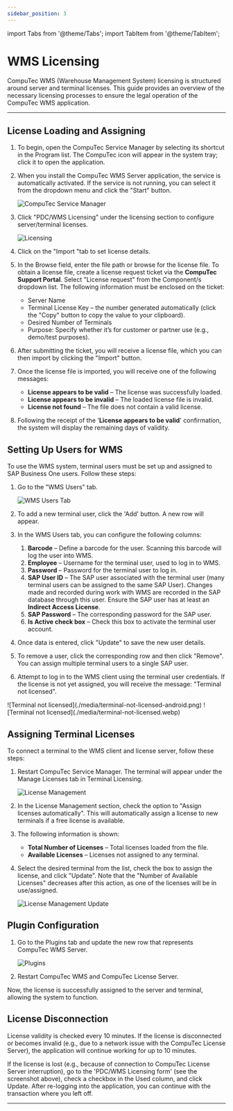 ```yaml
---
sidebar_position: 3
---
```

import Tabs from '@theme/Tabs';
import TabItem from '@theme/TabItem';

# WMS Licensing

CompuTec WMS (Warehouse Management System) licensing is structured around server and terminal licenses. This guide provides an overview of the necessary licensing processes to ensure the legal operation of the CompuTec WMS application.

---

## License Loading and Assigning

1. To begin, open the CompuTec Service Manager by selecting its shortcut in the Program list. The CompuTec icon will appear in the system tray; click it to open the application.

2. When you install the CompuTec WMS Server application, the service is automatically activated. If the service is not running, you can select it from the dropdown menu and click the "Start" button.

    ![CompuTec Service Manager](./media/computec-service-manager.webp)

3. Click "PDC/WMS Licensing" under the licensing section to configure server/terminal licenses.

    ![Licensing](./media/computec-service-manager-licensing.webp)

4. Click on the "Import "tab to set license details.
5. In the Browse field, enter the file path or browse for the license file. To obtain a license file, create a license request ticket via the **CompuTec Support Portal**. Select "License request" from the Component/s dropdown list. The following information must be enclosed on the ticket:

    - Server Name
    - Terminal License Key – the number generated automatically (click the "Copy" button to copy the value to your clipboard).
    - Desired Number of Terminals
    - Purpose: Specify whether it’s for customer or partner use (e.g., demo/test purposes).
6. After submitting the ticket, you will receive a license file, which you can then import by clicking the "Import" button.
7. Once the license file is imported, you will receive one of the following messages:

    - **License appears to be valid** – The license was successfully loaded.
    - **License appears to be invalid** – The loaded license file is invalid.
    - **License not found** – The file does not contain a valid license.
8. Following the receipt of the '**License appears to be valid**' confirmation, the system will display the remaining days of validity.

## Setting Up Users for WMS

To use the WMS system, terminal users must be set up and assigned to SAP Business One users. Follow these steps:

1. Go to the "WMS Users" tab.

    ![WMS Users Tab](./media/wms-users-tab.webp)
2. To add a new terminal user, click the 'Add' button. A new row will appear.

3. In the WMS Users tab, you can configure the following columns:

    1. **Barcode** – Define a barcode for the user. Scanning this barcode will log the user into WMS.
    2. **Employee** – Username for the terminal user, used to log in to WMS.
    3. **Password** – Password for the terminal user to log in.
    4. **SAP User ID** – The SAP user associated with the terminal user (many terminal users can be assigned to the same SAP User). Changes made and recorded during work with WMS are recorded in the SAP database through this user. Ensure the SAP user has at least an **Indirect Access License**.
    5. **SAP Password** – The corresponding password for the SAP user.
    6. **Is Active check box** – Check this box to activate the terminal user account.

4. Once data is entered, click "Update" to save the new user details.

5. To remove a user, click the corresponding row and then click "Remove".
You can assign multiple terminal users to a single SAP user.

6. Attempt to log in to the WMS client using the terminal user credentials. If the license is not yet assigned, you will receive the message: "Terminal not licensed".

<Tabs groupId="os" defaultValue="android">
  <TabItem value="android" label="Android">
    ![Terminal not licensed](./media/terminal-not-licensed-android.png)

  </TabItem>
  <TabItem value="legacy" label="Legacy Client">
    ![Terminal not licensed](./media/terminal-not-licensed.webp)

  </TabItem>
</Tabs>

## Assigning Terminal Licenses

To connect a terminal to the WMS client and license server, follow these steps:

1. Restart CompuTec Service Manager. The terminal will appear under the Manage Licenses tab in Terminal Licensing.

    ![License Management](./media/license-management.webp)

2. In the License Management section, check the option to "Assign licenses automatically". This will automatically assign a license to new terminals if a free license is available.

3. The following information is shown:

    - **Total Number of Licenses** – Total licenses loaded from the file.
    - **Available Licenses** – Licenses not assigned to any terminal.

4. Select the desired terminal from the list, check the box to assign the license, and click "Update". Note that the "Number of Available Licenses" decreases after this action, as one of the licenses will be in use/assigned.

    ![License Management Update](./media/license-management-update.webp)

## Plugin Configuration

1. Go to the Plugins tab and update the new row that represents CompuTec WMS Server.

    ![Plugins](./media/plugins-list.webp)
2. Restart CompuTec WMS and CompuTec License Server.

Now, the license is successfully assigned to the server and terminal, allowing the system to function.

## License Disconnection

License validity is checked every 10 minutes. If the license is disconnected or becomes invalid (e.g., due to a network issue with the CompuTec License Server), the application will continue working for up to 10 minutes.

If the license is lost (e.g., because of connection to CompuTec License Server interruption), go to the 'PDC/WMS Licensing form' (see the screenshot above), check a checkbox in the Used column, and click Update. After re-logging into the application, you can continue with the transaction where you left off.

---

